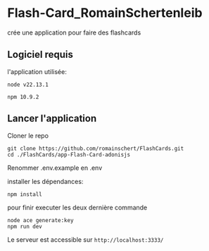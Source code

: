 # Flash-Card_RomainSchertenleib

crée une application pour faire des flashcards

## Logiciel requis

l'application utilisée:

`node v22.13.1`

`npm 10.9.2`

## Lancer l'application

Cloner le repo

```
git clone https://github.com/romainschert/FlashCards.git
cd ./FlashCards/app-Flash-Card-adonisjs
```

Renommer .env.example en .env

installer les dépendances:

```
npm install
```

pour finir executer les deux dernière commande

```
node ace generate:key
npm run dev
```

Le serveur est accessible sur `http://localhost:3333/`
